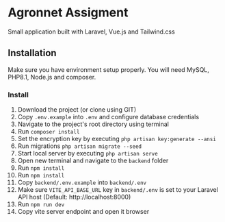 # Agronnet Assigment
Small application built with Laravel, Vue.js and Tailwind.css <br>

## Installation
Make sure you have environment setup properly. You will need MySQL, PHP8.1, Node.js and composer.

### Install
1. Download the project (or clone using GIT)
2. Copy `.env.example` into `.env` and configure database credentials
3. Navigate to the project's root directory using terminal
4. Run `composer install`
5. Set the encryption key by executing `php artisan key:generate --ansi`
6. Run migrations `php artisan migrate --seed`
7. Start local server by executing `php artisan serve`
8. Open new terminal and navigate to the `backend` folder
9. Run `npm install`
10. Run `npm install`<br>
11. Copy `backend/.env.example` into `backend/.env`
12. Make sure `VITE_API_BASE_URL` key in `backend/.env` is set to your Laravel API host (Default: http://localhost:8000)
13. Run `npm run dev`
14. Copy vite server endpoint and open it browser

